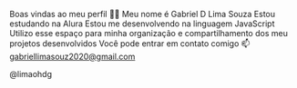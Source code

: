 Boas vindas ao meu perfil 💙💙
Meu nome é Gabriel D Lima Souza
Estou estudando na Alura
Estou me desenvolvendo na linguagem JavaScript
Utilizo esse espaço para minha organização e compartilhamento dos meu projetos desenvolvidos
Você pode entrar em contato comigo 📫
gabriellimasouz2020@gmail.com

@limaohdg
